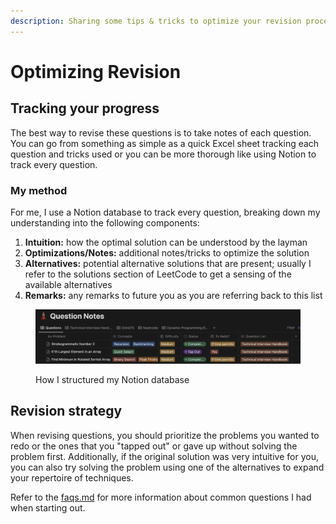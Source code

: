 ```yaml
---
description: Sharing some tips & tricks to optimize your revision process
---
```


# Optimizing Revision

## Tracking your progress&#x20;

The best way to revise these questions is to take notes of each question. You can go from something as simple as a quick Excel sheet tracking each question and tricks used or you can be more thorough like using Notion to track every question.

### My method

For me, I use a Notion database to track every question, breaking down my understanding into the following components:

1. **Intuition:** how the optimal solution can be understood by the layman
2. **Optimizations/Notes:** additional notes/tricks to optimize the solution
3. **Alternatives:** potential alternative solutions that are present; usually I refer to the solutions section of LeetCode to get a sensing of the available alternatives
4. **Remarks:** any remarks to future you as you are referring back to this list

<figure><img src="../.gitbook/assets/Screenshot 2023-12-24 at 12.38.50.png" alt=""><figcaption><p>How I structured my Notion database</p></figcaption></figure>

## Revision strategy

When revising questions, you should prioritize the problems you wanted to redo or the ones that you "tapped out" or gave up without solving the problem first. Additionally, if the original solution was very intuitive for you, you can also try solving the problem using one of the alternatives to expand your repertoire of techniques.

Refer to the [faqs.md](faqs.md "mention") for more information about common questions I had when starting out.
